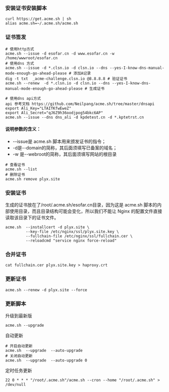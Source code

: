 ### 安装证书安装脚本
```shell
curl https://get.acme.sh | sh
alias acme.sh=~/.acme.sh/acme.sh
```
### 证书签发
```shell
# 使用http方式
acme.sh --issue -d esofar.cn -d www.esofar.cn -w /home/wwwroot/esofar.cn
# 使用dns 方式
acme.sh --issue -d *.clsn.io -d clsn.io --dns --yes-I-know-dns-manual-mode-enough-go-ahead-please # 添加A记录
dig -t txt  _acme-challenge.clsn.io @8.8.8.8 # 验证证书
acme.sh --renew  -d *.clsn.io -d clsn.io --dns --yes-I-know-dns-manual-mode-enough-go-ahead-please # 生成证书

# 使用dns api方式
api 参考文档 https://github.com/Neilpang/acme.sh/tree/master/dnsapi
export Ali_Key="LTAIfKfwEweZ"
export Ali_Secret="qJ6Z9h36oodjpog54bkc6AP"
acme.sh --issue --dns dns_ali -d kpdetest.cn -d *.kptetrst.cn
```

#### 说明参数的含义：

- --issue是 acme.sh 脚本用来颁发证书的指令；
- -d是--domain的简称，其后面须填写已备案的域名；
- -w 是--webroot的简称，其后面须填写网站的根目录

```shell
# 查看证书
acme.sh --list
# 删除证书
acme.sh remove plyx.site
```
### 安装证书
生成的证书放在了/root/.acme.sh/esofar.cn目录，因为这是 acme.sh 脚本的内部使用目录，而且目录结构可能会变化，所以我们不能让 Nginx 的配置文件直接读取该目录下的证书文件。
```shell
acme.sh  --installcert -d plyx.site \
         --key-file /etc/nginx/ssl/plyx.site.key \
         --fullchain-file /etc/nginx/ssl/fullchain.cer \
         --reloadcmd "service nginx force-reload"
```
### 合并证书
```shell
cat fullchain.cer plyx.site.key > haproxy.crt
```
### 更新证书
```shell
acme.sh --renew -d plyx.site --force
```
### 更新脚本
升级到最新版
```shell
acme.sh --upgrade
```
自动更新
```shell
# 开启自动更新
acme.sh  --upgrade  --auto-upgrade
# 关闭自动更新
acme.sh  --upgrade  --auto-upgrade 0
```
定时任务更新
```shell
22 0 * * * "/root/.acme.sh"/acme.sh --cron --home "/root/.acme.sh" > /dev/null
```
